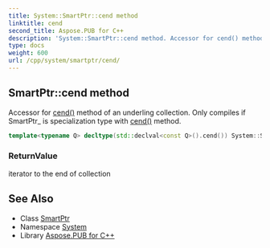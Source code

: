 ```yaml
---
title: System::SmartPtr::cend method
linktitle: cend
second_title: Aspose.PUB for C++
description: 'System::SmartPtr::cend method. Accessor for cend() method of an underling collection. Only compiles if SmartPtr_ is specialization type with cend() method in C++.'
type: docs
weight: 600
url: /cpp/system/smartptr/cend/
---
```

## SmartPtr::cend method


Accessor for [cend()](./) method of an underling collection. Only compiles if SmartPtr_ is specialization type with [cend()](./) method.

```cpp
template<typename Q> decltype(std::declval<const Q>().cend()) System::SmartPtr<T>::cend() const
```


### ReturnValue

iterator to the end of collection

## See Also

* Class [SmartPtr](../)
* Namespace [System](../../)
* Library [Aspose.PUB for C++](../../../)
